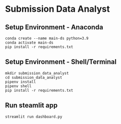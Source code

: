 # Submission Data Analyst

## Setup Environment - Anaconda
```
conda create --name main-ds python=3.9
conda activate main-ds
pip install -r requirements.txt
```

## Setup Environment - Shell/Terminal
```
mkdir submission_data_analyst
cd submission_data_analyst
pipenv install
pipenv shell
pip install -r requirements.txt
```

## Run steamlit app
```
streamlit run dashboard.py
```

